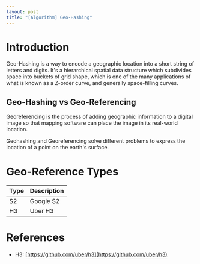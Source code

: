 ```yaml
---
layout: post
title: "[Algorithm] Geo-Hashing"
---
```


# Introduction

Geo-Hashing is a way to encode a geographic location into a short string of letters and digits. It's a hierarchical spatial data structure which subdivides space into buckets of grid shape, which is one of the many applications of what is known as a Z-order curve, and generally space-filling curves.

## Geo-Hashing vs Geo-Referencing

Georeferencing is the process of adding geographic information to a digital image so that mapping software can place the image in its real-world location.

Geohashing and Georeferencing solve different problems to express the location of a point on the earth's surface.

# Geo-Reference Types

| Type | Description |
| ---- | ----------- |
| S2   | Google S2   |
| H3   | Uber H3     |


# References

- H3: [https://github.com/uber/h3](https://github.com/uber/h3)